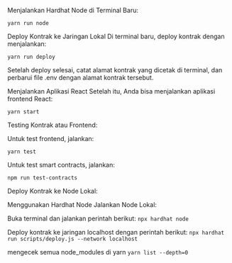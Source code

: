 Menjalankan Hardhat Node di Terminal Baru:

```yarn run node```

Deploy Kontrak ke Jaringan Lokal
Di terminal baru, deploy kontrak dengan menjalankan:

```yarn run deploy```

Setelah deploy selesai, catat alamat kontrak yang dicetak di terminal, dan perbarui file .env dengan alamat kontrak tersebut.

Menjalankan Aplikasi React
Setelah itu, Anda bisa menjalankan aplikasi frontend React:

```yarn start```

Testing Kontrak atau Frontend:

Untuk test frontend, jalankan:

```yarn test```


Untuk test smart contracts, jalankan:

```npm run test-contracts```

Deploy Kontrak ke Node Lokal:

Menggunakan Hardhat Node
Jalankan Node Lokal:

Buka terminal dan jalankan perintah berikut:
```npx hardhat node```

Deploy kontrak ke jaringan localhost dengan perintah berikut:
```npx hardhat run scripts/deploy.js --network localhost```

mengecek semua node_modules di yarn 
```yarn list --depth=0```